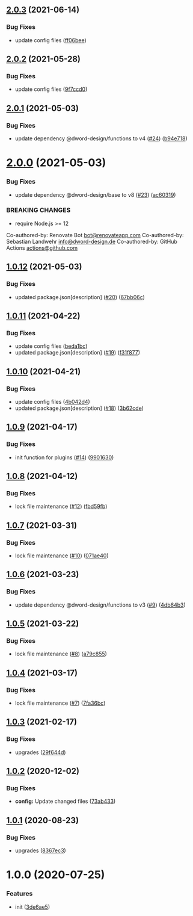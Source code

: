 ## [2.0.3](https://github.com/dword-design/vuex-entities/compare/v2.0.2...v2.0.3) (2021-06-14)


### Bug Fixes

* update config files ([ff06bee](https://github.com/dword-design/vuex-entities/commit/ff06bee0c7b8017febaa4848401ed0249352e7f9))

## [2.0.2](https://github.com/dword-design/vuex-entities/compare/v2.0.1...v2.0.2) (2021-05-28)


### Bug Fixes

* update config files ([9f7ccd0](https://github.com/dword-design/vuex-entities/commit/9f7ccd0f38f6677a09763d6cb055418f786aeff6))

## [2.0.1](https://github.com/dword-design/vuex-entities/compare/v2.0.0...v2.0.1) (2021-05-03)


### Bug Fixes

* update dependency @dword-design/functions to v4 ([#24](https://github.com/dword-design/vuex-entities/issues/24)) ([b94e718](https://github.com/dword-design/vuex-entities/commit/b94e71887f40ea648d843ec23f6bc6fe1b377979))

# [2.0.0](https://github.com/dword-design/vuex-entities/compare/v1.0.12...v2.0.0) (2021-05-03)


### Bug Fixes

* update dependency @dword-design/base to v8 ([#23](https://github.com/dword-design/vuex-entities/issues/23)) ([ac60319](https://github.com/dword-design/vuex-entities/commit/ac603199c614d9fb5e14fb6709a15bb049552fe2))


### BREAKING CHANGES

* require Node.js >= 12

Co-authored-by: Renovate Bot <bot@renovateapp.com>
Co-authored-by: Sebastian Landwehr <info@dword-design.de>
Co-authored-by: GitHub Actions <actions@github.com>

## [1.0.12](https://github.com/dword-design/vuex-entities/compare/v1.0.11...v1.0.12) (2021-05-03)


### Bug Fixes

* updated package.json[description] ([#20](https://github.com/dword-design/vuex-entities/issues/20)) ([67bb06c](https://github.com/dword-design/vuex-entities/commit/67bb06c475a2d18c15b81c28588847974b178b39))

## [1.0.11](https://github.com/dword-design/vuex-entities/compare/v1.0.10...v1.0.11) (2021-04-22)


### Bug Fixes

* update config files ([beda1bc](https://github.com/dword-design/vuex-entities/commit/beda1bcca6bb5a298e1cb8e2768a19a33bd87a0f))
* updated package.json[description] ([#19](https://github.com/dword-design/vuex-entities/issues/19)) ([f31f877](https://github.com/dword-design/vuex-entities/commit/f31f877b779c3be8e4e0944d3fb6c102ea5880d3))

## [1.0.10](https://github.com/dword-design/vuex-entities/compare/v1.0.9...v1.0.10) (2021-04-21)


### Bug Fixes

* update config files ([4b042d4](https://github.com/dword-design/vuex-entities/commit/4b042d4787f9dea0fe04f5df88dcf5867217c95d))
* updated package.json[description] ([#18](https://github.com/dword-design/vuex-entities/issues/18)) ([3b62cde](https://github.com/dword-design/vuex-entities/commit/3b62cde65e000243f41a46a745b76987e09fcf19))

## [1.0.9](https://github.com/dword-design/vuex-entities/compare/v1.0.8...v1.0.9) (2021-04-17)


### Bug Fixes

* init function for plugins ([#14](https://github.com/dword-design/vuex-entities/issues/14)) ([9901630](https://github.com/dword-design/vuex-entities/commit/99016302f2fc0a0162a65c11f1ad7f7a97007277))

## [1.0.8](https://github.com/dword-design/vuex-entities/compare/v1.0.7...v1.0.8) (2021-04-12)


### Bug Fixes

* lock file maintenance ([#12](https://github.com/dword-design/vuex-entities/issues/12)) ([fbd59fb](https://github.com/dword-design/vuex-entities/commit/fbd59fb4fc4cc4d87e7d0b23b03aa538c0c38d0a))

## [1.0.7](https://github.com/dword-design/vuex-entities/compare/v1.0.6...v1.0.7) (2021-03-31)


### Bug Fixes

* lock file maintenance ([#10](https://github.com/dword-design/vuex-entities/issues/10)) ([071ae40](https://github.com/dword-design/vuex-entities/commit/071ae409911828f568498c29acfeb0efa7916db0))

## [1.0.6](https://github.com/dword-design/vuex-entities/compare/v1.0.5...v1.0.6) (2021-03-23)


### Bug Fixes

* update dependency @dword-design/functions to v3 ([#9](https://github.com/dword-design/vuex-entities/issues/9)) ([4db64b3](https://github.com/dword-design/vuex-entities/commit/4db64b3698e71dd8241c9ad1f71ee00ed9205cb0))

## [1.0.5](https://github.com/dword-design/vuex-entities/compare/v1.0.4...v1.0.5) (2021-03-22)


### Bug Fixes

* lock file maintenance ([#8](https://github.com/dword-design/vuex-entities/issues/8)) ([a79c855](https://github.com/dword-design/vuex-entities/commit/a79c855de625953f48c2e3402f648dc53f21f9ec))

## [1.0.4](https://github.com/dword-design/vuex-entities/compare/v1.0.3...v1.0.4) (2021-03-17)


### Bug Fixes

* lock file maintenance ([#7](https://github.com/dword-design/vuex-entities/issues/7)) ([7fa36bc](https://github.com/dword-design/vuex-entities/commit/7fa36bc588418eb74103adab02dad7260d15fc2a))

## [1.0.3](https://github.com/dword-design/vuex-entities/compare/v1.0.2...v1.0.3) (2021-02-17)


### Bug Fixes

* upgrades ([29f644d](https://github.com/dword-design/vuex-entities/commit/29f644dfca3266bd974440e907bec17eea2b0828))

## [1.0.2](https://github.com/dword-design/vuex-entities/compare/v1.0.1...v1.0.2) (2020-12-02)


### Bug Fixes

* **config:** Update changed files ([73ab433](https://github.com/dword-design/vuex-entities/commit/73ab433f19a83bd07ee4e45b9286740842989d4c))

## [1.0.1](https://github.com/dword-design/vuex-entities/compare/v1.0.0...v1.0.1) (2020-08-23)


### Bug Fixes

* upgrades ([8367ec3](https://github.com/dword-design/vuex-entities/commit/8367ec3e20386868841da533e11d064e9961ab9b))

# 1.0.0 (2020-07-25)


### Features

* init ([3de6ae5](https://github.com/dword-design/vuex-entities/commit/3de6ae57908083f2ee1c340086b664593602ee7f))
